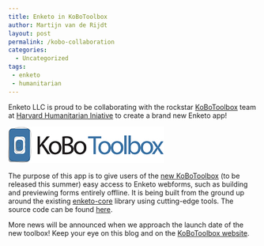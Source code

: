```yaml
---
title: Enketo in KoBoToolbox
author: Martijn van de Rijdt
layout: post
permalink: /kobo-collaboration
categories:
  - Uncategorized
tags:
 - enketo
 - humanitarian
---
```


Enketo LLC is proud to be collaborating with the rockstar [KoBoToolbox](http://www.kobotoolbox.org/) team at [Harvard Humanitarian Iniative](http://hhi.harvard.edu/) to create a brand new Enketo app! 

[![Kobo Toolbox logo](../files/2014/05/kobotoolbox_logo.jpg "Kobo Toolbox logo")](http://www.kobotoolbox.org)

The purpose of this app is to give users of the [new KoBoToolbox](http://www.kobotoolbox.org/updates/2013/11/new-kobotoolbox-will-target-humanitarian-disasters) (to be released this summer) easy access to Enketo webforms, such as building and previewing forms entirely offline. It is being built from the ground up around the existing [enketo-core](https://github.com/MartijnR/enketo-core) library using cutting-edge tools. The source code can be found [here](https://github.com/kobotoolbox/enketo-express).

More news will be announced when we approach the launch date of the new toolbox! Keep your eye on this blog and on the [KoBoToolbox website](http://www.kobotoolbox.org/).
